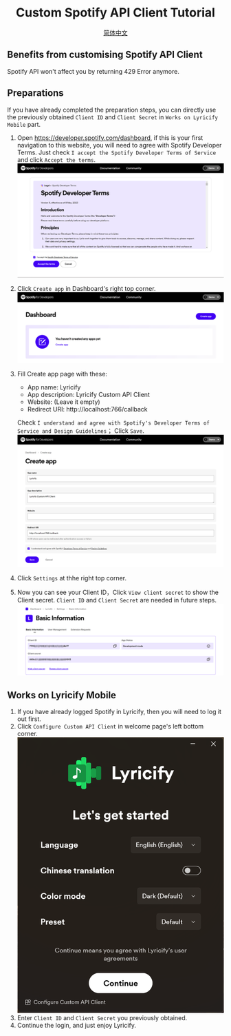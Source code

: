 <div align="center">

# Custom Spotify API Client Tutorial
[简体中文](Readme.zh-CN.md)

</div>

## Benefits from customising Spotify API Client
Spotify API won't affect you by returning 429 Error anymore.

## Preparations
If you have already completed the preparation steps, you can directly use the previously obtained `Client ID` and `Client Secret` in `Works on Lyricify Mobile` part.
1. Open https://developer.spotify.com/dashboard, if this is your first navigation to this website, you will need to agree with Spotify Developer Terms. Just check `I accept the Spotify Developer Terms of Service` and click `Accept the terms`.
![](pic/Demo-Pic01.png)
2. Click `Create app` in Dashboard's right top corner.
![](pic/Demo-Pic02.png)
3. Fill Create app page with these:
   - App name: Lyricify
   - App description: Lyricify Custom API Client
   - Website: (Leave it empty)
   - Redirect URI: http://localhost:766/callback

   Check `I understand and agree with Spotify's Developer Terms of Service and Design Guidelines`；
   Click `Save`.
![](pic/Demo-Pic03.png)
4. Click `Settings` at thhe right top corner.
5. Now you can see your Client ID，Click `View client secret` to show the Client secret. `Client ID` and `Client Secret` are needed in future steps.
![](pic/Demo-Pic04.png)

## Works on Lyricify Mobile
1. If you have already logged Spotify in Lyricify, then you will need to log it out first.
2. Click `Configure Custom API Client` in welcome page's left bottom corner.
![](pic/Demo-Pic05_en-US.png)
3. Enter `Client ID` and `Client Secret` you previously obtained.
4. Continue the login, and just enjoy Lyricify.